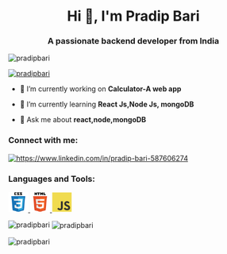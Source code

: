 <h1 align="center">Hi 👋, I'm Pradip Bari</h1>
<h3 align="center">A passionate backend developer from India</h3>

<p align="left"> <img src="https://komarev.com/ghpvc/?username=pradipbari&label=Profile%20views&color=0e75b6&style=flat" alt="pradipbari" /> </p>

<p align="left"> <a href="https://github.com/ryo-ma/github-profile-trophy"><img src="https://github-profile-trophy.vercel.app/?username=pradipbari" alt="pradipbari" /></a> </p>

- 🔭 I’m currently working on **Calculator-A web app**

- 🌱 I’m currently learning **React Js,Node Js, mongoDB**

- 💬 Ask me about **react,node,mongoDB**

<h3 align="left">Connect with me:</h3>
<p align="left">
<a href="https://linkedin.com/in/https://www.linkedin.com/in/pradip-bari-587606274" target="blank"><img align="center" src="https://raw.githubusercontent.com/rahuldkjain/github-profile-readme-generator/master/src/images/icons/Social/linked-in-alt.svg" alt="https://www.linkedin.com/in/pradip-bari-587606274" height="30" width="40" /></a>
</p>

<h3 align="left">Languages and Tools:</h3>
<p align="left"> <a href="https://www.w3schools.com/css/" target="_blank" rel="noreferrer"> <img src="https://raw.githubusercontent.com/devicons/devicon/master/icons/css3/css3-original-wordmark.svg" alt="css3" width="40" height="40"/> </a> <a href="https://www.w3.org/html/" target="_blank" rel="noreferrer"> <img src="https://raw.githubusercontent.com/devicons/devicon/master/icons/html5/html5-original-wordmark.svg" alt="html5" width="40" height="40"/> </a> <a href="https://developer.mozilla.org/en-US/docs/Web/JavaScript" target="_blank" rel="noreferrer"> <img src="https://raw.githubusercontent.com/devicons/devicon/master/icons/javascript/javascript-original.svg" alt="javascript" width="40" height="40"/> </a> </p>

<p><img align="left" src="https://github-readme-stats.vercel.app/api/top-langs?username=pradipbari&show_icons=true&locale=en&layout=compact" alt="pradipbari" /></p>

<p>&nbsp;<img align="center" src="https://github-readme-stats.vercel.app/api?username=pradipbari&show_icons=true&locale=en" alt="pradipbari" /></p>

<p><img align="center" src="https://github-readme-streak-stats.herokuapp.com/?user=pradipbari&" alt="pradipbari" /></p>
